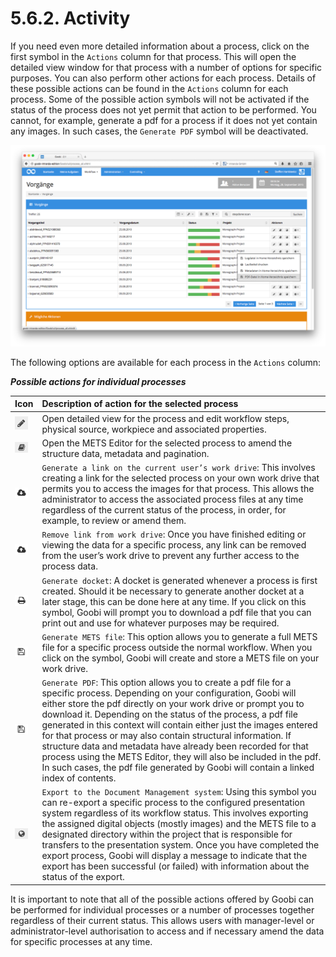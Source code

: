 # 5.6.2. Activity

If you need even more detailed information about a process, click on the first symbol in the `Actions` column for that process. This will open the detailed view window for that process with a number of options for specific purposes. You can also perform other actions for each process. Details of these possible actions can be found in the `Actions` column for each process. Some of the possible action symbols will not be activated if the status of the process does not yet permit that action to be performed. You cannot, for example, generate a pdf for a process if it does not yet contain any images. In such cases, the `Generate PDF` symbol will be deactivated. 

![Possible actions for individual processes](../../.gitbook/assets/75d.png)

The following options are available for each process in the `Actions` column:

_**Possible actions for individual processes**_

| **Icon** | **Description of action for the selected process** |
| :--- | :--- |
| ![ruleset\_01.png](../../.gitbook/assets/ruleset_01.png) | Open detailed view for the process and edit workflow steps, physical source, workpiece and associated properties. |
| ![process-01.png](../../.gitbook/assets/process-01.png) | Open the METS Editor for the selected process to amend the structure data, metadata and pagination. |
| ![process-09.png](../../.gitbook/assets/process-09.png) | `Generate a link on the current user’s work drive`: This involves creating a link for the selected process on your own work drive that permits you to access the images for that process. This allows the administrator to access the associated process files at any time regardless of the current status of the process, in order, for example, to review or amend them. |
| ![process-08.png](../../.gitbook/assets/process-08.png) | `Remove link from work drive`: Once you have finished editing or viewing the data for a specific process, any link can be removed from the user’s work drive to prevent any further access to the process data. |
| ![process-04.png](../../.gitbook/assets/process-04.png) | `Generate docket`: A docket is generated whenever a process is first created. Should it be necessary to generate another docket at a later stage, this can be done here at any time. If you click on this symbol, Goobi will prompt you to download a pdf file that you can print out and use for whatever purposes may be required. |
| ![process-05.png](../../.gitbook/assets/process-05.png) | `Generate METS file`: This option allows you to generate a full METS file for a specific process outside the normal workflow. When you click on the symbol, Goobi will create and store a METS file on your work drive. |
| ![process-05.png](../../.gitbook/assets/process-05.png) | `Generate PDF`: This option allows you to create a pdf file for a specific process. Depending on your configuration, Goobi will either store the pdf directly on your work drive or prompt you to download it. Depending on the status of the process, a pdf file generated in this context will contain either just the images entered for that process or may also contain structural information. If structure data and metadata have already been recorded for that process using the METS Editor, they will also be included in the pdf. In such cases, the pdf file generated by Goobi will contain a linked index of contents. |
| ![process-03.png](../../.gitbook/assets/process-03.png) | `Export to the Document Management system`: Using this symbol you can re-export a specific process to the configured presentation system regardless of its workflow status. This involves exporting the assigned digital objects \(mostly images\) and the METS file to a designated directory within the project that is responsible for transfers to the presentation system. Once you have completed the export process, Goobi will display a message to indicate that the export has been successful \(or failed\) with information about the status of the export. |

It is important to note that all of the possible actions offered by Goobi can be performed for individual processes or a number of processes together regardless of their current status. This allows users with manager-level or administrator-level authorisation to access and if necessary amend the data for specific processes at any time.

